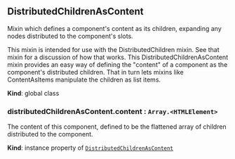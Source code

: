 <a name="DistributedChildrenAsContent"></a>
## DistributedChildrenAsContent
Mixin which defines a component's content as its children, expanding any
nodes distributed to the component's slots.

This mixin is intended for use with the DistributedChildren mixin. See that
mixin for a discussion of how that works. This DistributedChildrenAsContent
mixin provides an easy way of defining the "content" of a component as the
component's distributed children. That in turn lets mixins like
ContentAsItems manipulate the children as list items.

**Kind**: global class  
<a name="DistributedChildrenAsContent+content"></a>
### distributedChildrenAsContent.content : <code>Array.&lt;HTMLElement&gt;</code>
The content of this component, defined to be the flattened array of
children distributed to the component.

**Kind**: instance property of <code>[DistributedChildrenAsContent](#DistributedChildrenAsContent)</code>  
